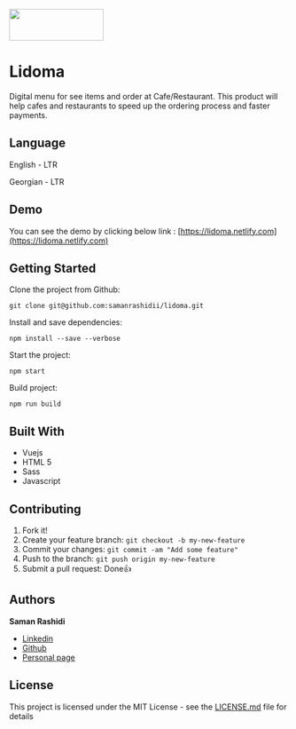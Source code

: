 <p>
  <a href="https://lidoma.netlify.com">
    <img src="https://lidoma.netlify.com/logo.png" width=170 height=57>
  </a>
</p>

# Lidoma

Digital menu for see items and order at Cafe/Restaurant. This product will help cafes and restaurants to speed up the ordering process and faster payments.

## Language

English - LTR

Georgian - LTR

## Demo

You can see the demo by clicking below link :
[https://lidoma.netlify.com](https://lidoma.netlify.com)

## Getting Started

Clone the project from Github:

```
git clone git@github.com:samanrashidii/lidoma.git
```

Install and save dependencies:

```
npm install --save --verbose
```

Start the project:

```
npm start
```

Build project:

```
npm run build
```

## Built With

* Vuejs
* HTML 5
* Sass
* Javascript

## Contributing

1. Fork it!
2. Create your feature branch: `git checkout -b my-new-feature`
3. Commit your changes: `git commit -am "Add some feature"`
4. Push to the branch: `git push origin my-new-feature`
5. Submit a pull request:  Done👍

## Authors

**Saman Rashidi**

- [Linkedin](https://www.linkedin.com/in/samanrashidii)
- [Github](https://github.com/samanrashidii)
- [Personal page](http://samanrashidi.com)

## License

This project is licensed under the MIT License - see the [LICENSE.md](LICENSE.md) file for details

